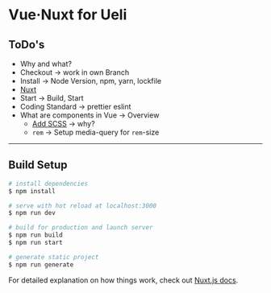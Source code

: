 # Vue·Nuxt for Ueli

## ToDo's
* Why and what?
* Checkout → work in own Branch
* Install → Node Version, npm, yarn, lockfile
* [Nuxt](https://nuxtjs.org/)
* Start → Build, Start
* Coding Standard → prettier eslint
* What are components in Vue → Overview
  * [Add SCSS](https://nuxtjs.org/faq/pre-processors/) → why?
  * `rem` → Setup media-query for `rem`-size

---


## Build Setup

```bash
# install dependencies
$ npm install

# serve with hot reload at localhost:3000
$ npm run dev

# build for production and launch server
$ npm run build
$ npm run start

# generate static project
$ npm run generate
```

For detailed explanation on how things work, check out [Nuxt.js docs](https://nuxtjs.org).

